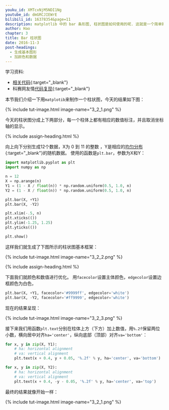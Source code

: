 ```yaml
---
youku_id: XMTcxNjM5NDI1Ng
youtube_id: dmGRCJIEWrE
bilibili_id: 16378354&page=11
description: matplotlib 中的 bar 条形图, 柱状图是如何使用的呢. 这就是一个简单好玩的例子.
author: Hao
chapter: 3
title: Bar 柱状图 
date: 2016-11-3
post-headings:
  - 生成基本图形
  - 加颜色和数据
---
```


学习资料:
  * [相关代码](https://github.com/MorvanZhou/tutorials/blob/master/matplotlibTUT/plt11_bar.py){:target="_blank"}
  * 科赛网友情[代码复现](https://www.kesci.com/home/project/share/509d7f77acdb895f){:target="_blank"}

本节我们介绍一下用`matplotib`来制作一个柱状图，今天的结果如下图：

{% include tut-image.html image-name="3_2_1.png" %}

今天的柱状图分成上下两部分，每一个柱体上都有相应的数值标注，并且取消坐标轴的显示。

{% include assign-heading.html %}

向上向下分别生成12个数据，X为 0 到 11 的整数 ，Y是相应的[均匀分布](https://en.wikipedia.org/wiki/Uniform_distribution){:target="_blank"}的随机数据。
使用的函数是`plt.bar`，参数为X和Y：

```python
import matplotlib.pyplot as plt
import numpy as np

n = 12
X = np.arange(n)
Y1 = (1 - X / float(n)) * np.random.uniform(0.5, 1.0, n)
Y2 = (1 - X / float(n)) * np.random.uniform(0.5, 1.0, n)

plt.bar(X, +Y1)
plt.bar(X, -Y2)

plt.xlim(-.5, n)
plt.xticks(())
plt.ylim(-1.25, 1.25)
plt.yticks(())

plt.show()
```


这样我们就生成了下图所示的柱状图基本框架：

{% include tut-image.html image-name="3_2_2.png" %}

{% include assign-heading.html %}

下面我们就颜色和数值进行优化。
用`facecolor`设置主体颜色，`edgecolor`设置边框颜色为白色，

```python
plt.bar(X, +Y1, facecolor='#9999ff', edgecolor='white')
plt.bar(X, -Y2, facecolor='#ff9999', edgecolor='white')
```

现在的结果呈现：

{% include tut-image.html image-name="3_2_3.png" %}

接下来我们用函数`plt.text`分别在柱体上方（下方）加上数值，用`%.2f`保留两位小数，横向居中对齐`ha='center'`，纵向底部（顶部）对齐`va='bottom'`：

```python
for x, y in zip(X, Y1):
    # ha: horizontal alignment
    # va: vertical alignment
    plt.text(x + 0.4, y + 0.05, '%.2f' % y, ha='center', va='bottom')

for x, y in zip(X, Y2):
    # ha: horizontal alignment
    # va: vertical alignment
    plt.text(x + 0.4, -y - 0.05, '%.2f' % y, ha='center', va='top')
```

最终的结果就像开始一样：

{% include tut-image.html image-name="3_2_1.png" %}


